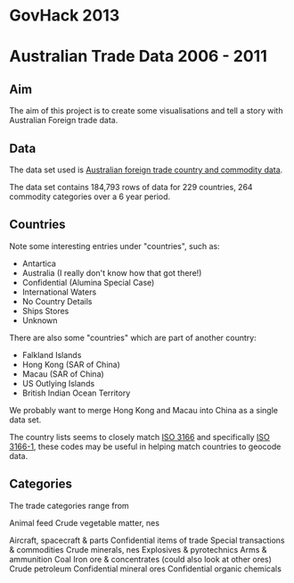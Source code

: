 # GovHack 2013
# Australian Trade Data 2006 - 2011

## Aim

The aim of this project is to create some visualisations and tell a story with Australian Foreign trade data.

## Data

The data set used is [Australian foreign trade country and commodity data](http://raw.data.gov.au/8830/Cty%20by%20commodity%20FY2012.csv).

The data set contains 184,793 rows of data for 229 countries, 264 commodity categories over a 6 year period.

## Countries

Note some interesting entries under "countries", such as:
- Antartica
- Australia (I really don't know how that got there!)
- Confidential (Alumina Special Case)
- International Waters
- No Country Details
- Ships Stores
- Unknown

There are also some "countries" which are part of another country:
- Falkland Islands
- Hong Kong (SAR of China)
- Macau (SAR of China)
- US Outlying Islands
- British Indian Ocean Territory

We probably want to merge Hong Kong and Macau into China as a single data set.

The country lists seems to closely match
[ISO 3166](http://en.wikipedia.org/wiki/ISO_3166)
and specifically
[ISO 3166-1](http://en.wikipedia.org/wiki/ISO_3166-1),
these codes may be useful in helping match countries to geocode data.

## Categories

The trade categories range from 

Animal feed
Crude vegetable matter, nes

Aircraft, spacecraft & parts
Confidential items of trade
Special transactions & commodities
Crude minerals, nes
Explosives & pyrotechnics
Arms & ammunition
Coal
Iron ore & concentrates
(could also look at other ores)
Crude petroleum
Confidential mineral ores
Confidential organic chemicals
